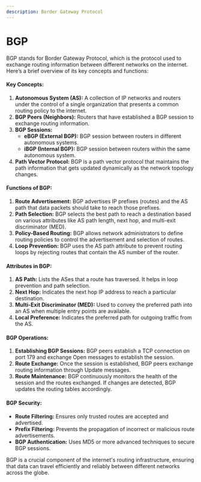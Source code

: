 ```yaml
---
description: Border Gateway Protocol
---
```


# BGP

BGP stands for Border Gateway Protocol, which is the protocol used to exchange routing information between different networks on the internet. Here’s a brief overview of its key concepts and functions:

#### Key Concepts:

1. **Autonomous System (AS):** A collection of IP networks and routers under the control of a single organization that presents a common routing policy to the internet.
2. **BGP Peers (Neighbors):** Routers that have established a BGP session to exchange routing information.
3. **BGP Sessions:**
   * **eBGP (External BGP):** BGP session between routers in different autonomous systems.
   * **iBGP (Internal BGP):** BGP session between routers within the same autonomous system.
4. **Path Vector Protocol:** BGP is a path vector protocol that maintains the path information that gets updated dynamically as the network topology changes.

#### Functions of BGP:

1. **Route Advertisement:** BGP advertises IP prefixes (routes) and the AS path that data packets should take to reach those prefixes.
2. **Path Selection:** BGP selects the best path to reach a destination based on various attributes like AS path length, next hop, and multi-exit discriminator (MED).
3. **Policy-Based Routing:** BGP allows network administrators to define routing policies to control the advertisement and selection of routes.
4. **Loop Prevention:** BGP uses the AS path attribute to prevent routing loops by rejecting routes that contain the AS number of the router.

#### Attributes in BGP:

1. **AS Path:** Lists the ASes that a route has traversed. It helps in loop prevention and path selection.
2. **Next Hop:** Indicates the next hop IP address to reach a particular destination.
3. **Multi-Exit Discriminator (MED):** Used to convey the preferred path into an AS when multiple entry points are available.
4. **Local Preference:** Indicates the preferred path for outgoing traffic from the AS.

#### BGP Operations:

1. **Establishing BGP Sessions:** BGP peers establish a TCP connection on port 179 and exchange Open messages to establish the session.
2. **Route Exchange:** Once the session is established, BGP peers exchange routing information through Update messages.
3. **Route Maintenance:** BGP continuously monitors the health of the session and the routes exchanged. If changes are detected, BGP updates the routing tables accordingly.

#### BGP Security:

* **Route Filtering:** Ensures only trusted routes are accepted and advertised.
* **Prefix Filtering:** Prevents the propagation of incorrect or malicious route advertisements.
* **BGP Authentication:** Uses MD5 or more advanced techniques to secure BGP sessions.

BGP is a crucial component of the internet's routing infrastructure, ensuring that data can travel efficiently and reliably between different networks across the globe.
